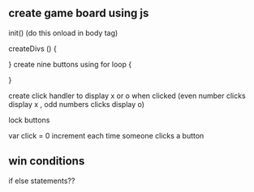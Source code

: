 ## create game board using js
init() (do this onload in body tag)

createDivs () {


}
create nine buttons using for loop {

}

create click handler to display x or o when clicked (even number clicks display x , odd numbers clicks display o)

lock buttons

var click = 0
increment each time someone clicks a button 


## win conditions
if else statements??




